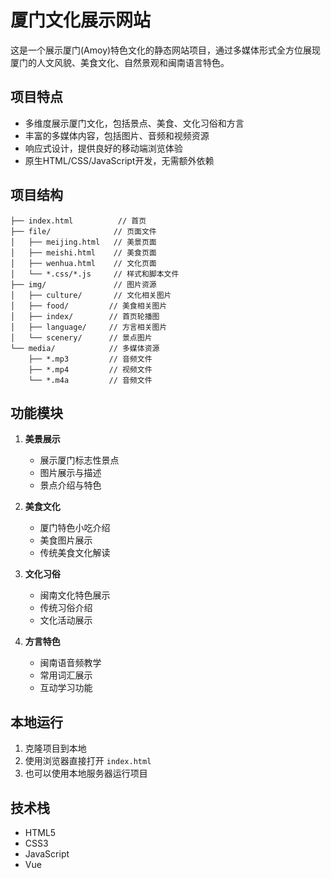 # 厦门文化展示网站

这是一个展示厦门(Amoy)特色文化的静态网站项目，通过多媒体形式全方位展现厦门的人文风貌、美食文化、自然景观和闽南语言特色。

## 项目特点

- 多维度展示厦门文化，包括景点、美食、文化习俗和方言
- 丰富的多媒体内容，包括图片、音频和视频资源
- 响应式设计，提供良好的移动端浏览体验
- 原生HTML/CSS/JavaScript开发，无需额外依赖

## 项目结构

```plaintext
├── index.html          // 首页
├── file/              // 页面文件
│   ├── meijing.html   // 美景页面
│   ├── meishi.html    // 美食页面
│   ├── wenhua.html    // 文化页面
│   └── *.css/*.js     // 样式和脚本文件
├── img/               // 图片资源
│   ├── culture/       // 文化相关图片
│   ├── food/         // 美食相关图片
│   ├── index/        // 首页轮播图
│   ├── language/     // 方言相关图片
│   └── scenery/      // 景点图片
└── media/            // 多媒体资源
    ├── *.mp3         // 音频文件
    ├── *.mp4         // 视频文件
    └── *.m4a         // 音频文件
```

## 功能模块

1. **美景展示**
   - 展示厦门标志性景点
   - 图片展示与描述
   - 景点介绍与特色

2. **美食文化**
   - 厦门特色小吃介绍
   - 美食图片展示
   - 传统美食文化解读

3. **文化习俗**
   - 闽南文化特色展示
   - 传统习俗介绍
   - 文化活动展示

4. **方言特色**
   - 闽南语音频教学
   - 常用词汇展示
   - 互动学习功能

## 本地运行

1. 克隆项目到本地
2. 使用浏览器直接打开 `index.html`
3. 也可以使用本地服务器运行项目

## 技术栈

- HTML5
- CSS3
- JavaScript
- Vue
